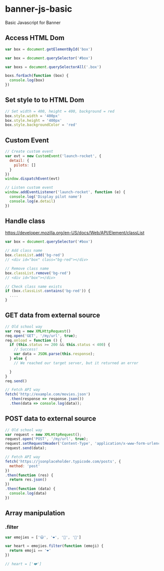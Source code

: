 # banner-js-basic
Basic Javascript for Banner

## Access HTML Dom
```Javascript
var box = document.getElementById('box')

var box = document.querySelector('#box')

var boxs = document.querySelectorAll('.box')

boxs.forEach(function (box) {
  console.log(box)
})
```

## Set style to to HTML Dom
```Javascript
// Set width = 400, height = 400, background = red
box.style.width = '400px'
box.style.height = '400px'
box.style.backgroundColor = 'red'
```

## Custom Event
```Javascript
// Create custom event
var evt = new CustomEvent('launch-rocket', {
  detail: {
    pilots: []
  }
})
window.dispatchEvent(evt)

// Listen custom event
window.addEventListener('launch-rocket', function (e) {
  console.log('Display pilot name')
  console.log(e.detail)
})
```

## Handle class
https://developer.mozilla.org/en-US/docs/Web/API/Element/classList
```Javascript
var box = document.querySelector('#box')

// Add class name
box.classList.add('bg-red')
// <div id="box" class="bg-red"></div>

// Remove class name
box.classList.remove('bg-red')
// <div id="box"></div>

// Check class name exists
if (box.classList.contains('bg-red')) {
  ....
}
```

## GET data from external source
```Javascript
// Old school way
var req = new XMLHttpRequest()
req.open('GET', '/my/url', true);
req.onload = function () {
  if (this.status >= 200 && this.status < 400) {
    // Success!
    var data = JSON.parse(this.response);
  } else {
    // We reached our target server, but it returned an error

  }
}
req.send()

// Fetch API way
fetch('http://example.com/movies.json')
  .then(response => response.json())
  .then(data => console.log(data));
```

## POST data to external source
```Javascript
// Old school way
var request = new XMLHttpRequest();
request.open('POST', '/my/url', true);
request.setRequestHeader('Content-Type', 'application/x-www-form-urlencoded; charset=UTF-8');
request.send(data);

// Fetch API way
fetch('https://jsonplaceholder.typicode.com/posts', {
  method: 'post'
})
.then(function (res) {
  return res.json()
})
.then(function (data) {
  console.log(data)
})
```

## Array manipulation
### .filter
```Javascript
var emojies = ['😃', '❤️', '🍿', '🚸']

var heart = emojies.filter(function (emoji) {
  return emoji == '❤️'
})

// heart = ['❤️']

```
